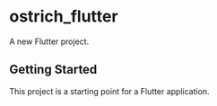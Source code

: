 # ostrich_flutter

A new Flutter project.

## Getting Started

This project is a starting point for a Flutter application.

